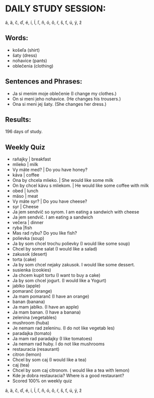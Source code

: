 # DAILY STUDY SESSION: 
á, ä, č, ď, é, í, ĺ, ľ, ň, ó, ô, ŕ, š, ť, ú, ý, ž 


## Words:
* košeľa (shirt)
* šaty (dress)
* nohavice (pants) 
* oblečenia (clothing)


## Sentences and Phrases:
* Ja si menim moje oblečenie (I change my clothes.)
* On si meni jeho nohavice. (He changes his trousers.)
* Ona si meni jej šaty. (She changes her dress.) 


## Results:
196 days of study.

## Weekly Quiz 
* raňajky | breakfast 
* mlieko | milk
* Vy máte med? | Do you have honey?
* káva | coffee
* Ona by chcela mlieko. | She would like some milk
* On by chcel kávu s mliekom. | He would like some coffee with milk
* obed | lunch 
* mäso | meat 
* Vy máte syr? | Do you have cheese?
* syr | Cheese 
* Ja jem sendvič so syrom. I am eating a sandwich with cheese
* Ja jem sendvič. I am eating a sandwich 
* večera | dinner
* ryba |fish 
* Mas rad rybu? Do you like fish?
* polievka (soup)
* Ja by som chcel trochu polievky (I would like some soup)
* Chcel by some salat (I would like a salad)
* zakusok (desert)
* torta (cake)
* Ja by som chcel nejaky zakusok. I would like some dessert.
* susienka (cookies)
* Ja chcem kupit tortu (I want to buy a cake)
* Ja by som chcel jogurt. (I would like a Yogurt)
* jablko (apple)
* pomaranč (orange)
* Ja mam pomaranč (I have an orange)
* banan (banana)
* Ja mam jablko. (I have an apple)
* Ja mam banan. (I have a banana)
* zelenina (vegetables)
* mushroom (huba)
* Je nemam rad zeleninu. (I do not like vegetab les)
* paradajka (tomato)
* Ja mam rad paradajky (I like tomatoes)
* Ja nemam rad huby. I do not like mushrooms
* restauracia (resaurant)
* citron (lemon)
* Chcel by som caj (I would like a tea)
* caj (tea)
* Chcel by som caj citronom. ( would like a tea with lemon)
* Kde je dobra restauracia? Where is a good restaurant?
* Scored 100% on weekly quiz 


á, ä, č, ď, é, í, ĺ, ľ, ň, ó, ô, ŕ, š, ť, ú, ý, ž 

